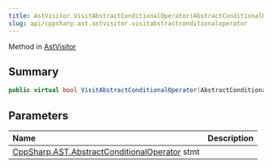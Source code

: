 ```yaml
---
title: AstVisitor.VisitAbstractConditionalOperator(AbstractConditionalOperator)
slug: api/cppsharp.ast.astvisitor.visitabstractconditionaloperator
---
```

Method in [AstVisitor](/api/cppsharp/ast/astvisitor)

## Summary



```csharp
public virtual bool VisitAbstractConditionalOperator(AbstractConditionalOperator stmt)
```

## Parameters

|Name|Description|
|:---|:---|
|[CppSharp.AST.AbstractConditionalOperator](/api/cppsharp/ast/abstractconditionaloperator) stmt||

